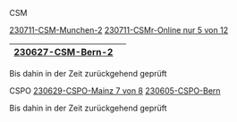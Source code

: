 CSM

<u>230711-CSM-Munchen-2</u>
<u>230711-CSMr-Online nur 5 von 12</u>

| <a href="https://reisebuero.dasscrum.team/kurstermine/tmZP6dlPRaq4lkP4FFEl-w" rel="noopener" class="external-link" target="_blank" style="color:#e4afaff;"><u>230627-CSM-Bern-2</u></a> |  |
| -- | -- |



Bis dahin in der Zeit zurückgehend geprüft



CSPO
<u>230629-CSPO-Mainz 7 von 8</u>
<u>230605-CSPO-Bern</u>

Bis dahin in der Zeit zurückgehend geprüft